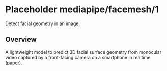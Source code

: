 # Placeholder mediapipe/facemesh/1

Detect facial geometry in an image.

<!-- asset-path: internal -->
<!-- module-type: image-object-detection -->
<!-- finetunable: false -->
<!-- network-architecture: RNN -->

## Overview

A lightweight model to predict 3D facial surface geometry from monocular video
captured by a front-facing camera on a smartphone in realtime
([paper](https://arxiv.org/pdf/1907.06724.pdf)).

